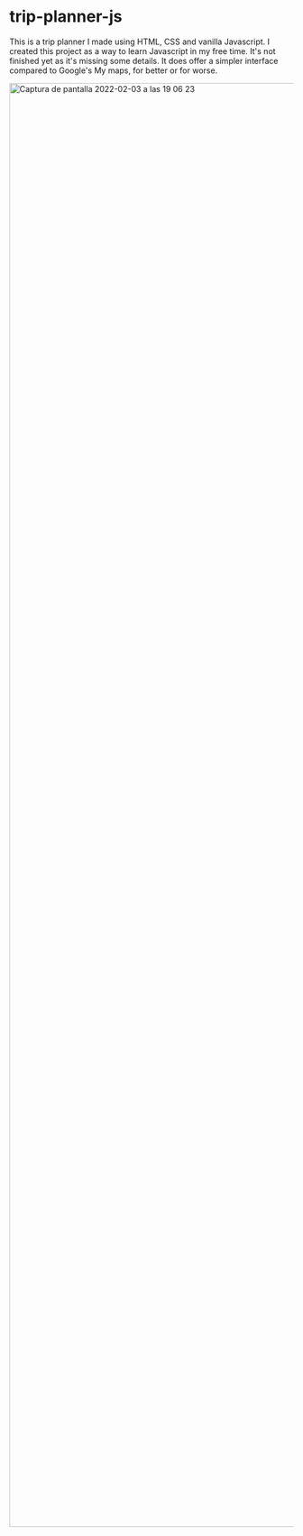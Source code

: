 # trip-planner-js
This is a trip planner I made using HTML, CSS and vanilla Javascript. I created this project as a way to learn Javascript in my free time. It's not finished yet as it's missing some details. It does offer a simpler interface compared to Google's My maps, for better or for worse.

<img width="2560" alt="Captura de pantalla 2022-02-03 a las 19 06 23" src="https://user-images.githubusercontent.com/96428111/152405208-036bc082-1134-4530-9dac-396d59497503.png">
